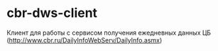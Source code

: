 # cbr-dws-client
Клиент для работы с сервисом получения ежедневных данных ЦБ (http://www.cbr.ru/DailyInfoWebServ/DailyInfo.asmx)
